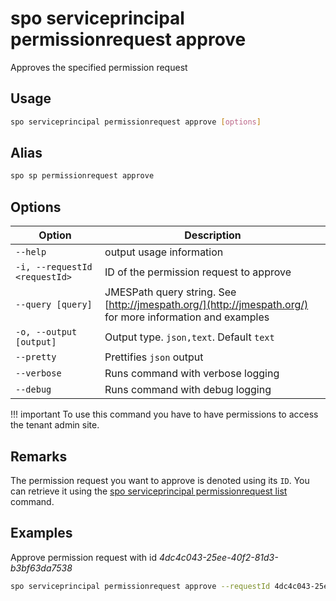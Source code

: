 # spo serviceprincipal permissionrequest approve

Approves the specified permission request

## Usage

```sh
spo serviceprincipal permissionrequest approve [options]
```

## Alias

```sh
spo sp permissionrequest approve
```

## Options

Option|Description
------|-----------
`--help`|output usage information
`-i, --requestId <requestId>`|ID of the permission request to approve
`--query [query]`|JMESPath query string. See [http://jmespath.org/](http://jmespath.org/) for more information and examples
`-o, --output [output]`|Output type. `json,text`. Default `text`
`--pretty`|Prettifies `json` output
`--verbose`|Runs command with verbose logging
`--debug`|Runs command with debug logging

!!! important
    To use this command you have to have permissions to access the tenant admin site.

## Remarks

The permission request you want to approve is denoted using its `ID`. You can retrieve it using the [spo serviceprincipal permissionrequest list](./serviceprincipal-permissionrequest-list.md) command.

## Examples

Approve permission request with id _4dc4c043-25ee-40f2-81d3-b3bf63da7538_

```sh
spo serviceprincipal permissionrequest approve --requestId 4dc4c043-25ee-40f2-81d3-b3bf63da7538
```